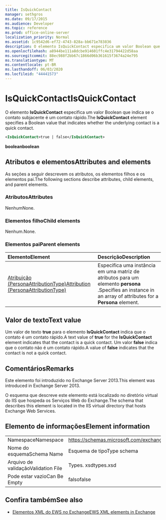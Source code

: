 ```yaml
---
title: IsQuickContact
manager: sethgros
ms.date: 09/17/2015
ms.audience: Developer
ms.topic: reference
ms.prod: office-online-server
localization_priority: Normal
ms.assetid: 1c9542d6-ef72-4743-828a-bb671e783836
description: O elemento IsQuickContact especifica um valor Boolean que indica se o contato subjacente é um contato rápido.
ms.openlocfilehash: a8944be111a8dcbe914601ffc4e31794422d58aa
ms.sourcegitcommit: 88ec988f2bb67c1866d06b361615f3674a24e795
ms.translationtype: MT
ms.contentlocale: pt-BR
ms.lasthandoff: 06/03/2020
ms.locfileid: "44441573"
---
```

# <a name="isquickcontact"></a><span data-ttu-id="8fab1-103">IsQuickContact</span><span class="sxs-lookup"><span data-stu-id="8fab1-103">IsQuickContact</span></span>

<span data-ttu-id="8fab1-104">O elemento **IsQuickContact** especifica um valor Boolean que indica se o contato subjacente é um contato rápido.</span><span class="sxs-lookup"><span data-stu-id="8fab1-104">The **IsQuickContact** element specifies a Boolean value that indicates whether the underlying contact is a quick contact.</span></span> 
  
```XML
<IsQuickContact>true | false</IsQuickContact>
```

 <span data-ttu-id="8fab1-105">**boolean**</span><span class="sxs-lookup"><span data-stu-id="8fab1-105">**boolean**</span></span>
## <a name="attributes-and-elements"></a><span data-ttu-id="8fab1-106">Atributos e elementos</span><span class="sxs-lookup"><span data-stu-id="8fab1-106">Attributes and elements</span></span>

<span data-ttu-id="8fab1-107">As seções a seguir descrevem os atributos, os elementos filhos e os elementos pai.</span><span class="sxs-lookup"><span data-stu-id="8fab1-107">The following sections describe attributes, child elements, and parent elements.</span></span>
  
### <a name="attributes"></a><span data-ttu-id="8fab1-108">Atributos</span><span class="sxs-lookup"><span data-stu-id="8fab1-108">Attributes</span></span>

<span data-ttu-id="8fab1-109">Nenhum</span><span class="sxs-lookup"><span data-stu-id="8fab1-109">None.</span></span>
  
### <a name="child-elements"></a><span data-ttu-id="8fab1-110">Elementos filho</span><span class="sxs-lookup"><span data-stu-id="8fab1-110">Child elements</span></span>

<span data-ttu-id="8fab1-111">Nenhum.</span><span class="sxs-lookup"><span data-stu-id="8fab1-111">None.</span></span>
  
### <a name="parent-elements"></a><span data-ttu-id="8fab1-112">Elementos pai</span><span class="sxs-lookup"><span data-stu-id="8fab1-112">Parent elements</span></span>

|<span data-ttu-id="8fab1-113">**Elemento**</span><span class="sxs-lookup"><span data-stu-id="8fab1-113">**Element**</span></span>|<span data-ttu-id="8fab1-114">**Descrição**</span><span class="sxs-lookup"><span data-stu-id="8fab1-114">**Description**</span></span>|
|:-----|:-----|
|[<span data-ttu-id="8fab1-115">Atribuição (PersonaAttributionType)</span><span class="sxs-lookup"><span data-stu-id="8fab1-115">Attribution (PersonaAttributionType)</span></span>](attribution-personaattributiontype.md) <br/> |<span data-ttu-id="8fab1-116">Especifica uma instância em uma matriz de atributos para um elemento **persona** .</span><span class="sxs-lookup"><span data-stu-id="8fab1-116">Specifies an instance in an array of attributes for a **Persona** element.</span></span>  <br/> |
   
## <a name="text-value"></a><span data-ttu-id="8fab1-117">Valor de texto</span><span class="sxs-lookup"><span data-stu-id="8fab1-117">Text value</span></span>

<span data-ttu-id="8fab1-118">Um valor de texto **true** para o elemento **IsQuickContact** indica que o contato é um contato rápido.</span><span class="sxs-lookup"><span data-stu-id="8fab1-118">A text value of **true** for the **IsQuickContact** element indicates that the contact is a quick contact.</span></span> <span data-ttu-id="8fab1-119">Um valor **false** indica que o contato não é um contato rápido.</span><span class="sxs-lookup"><span data-stu-id="8fab1-119">A value of **false** indicates that the contact is not a quick contact.</span></span> 
  
## <a name="remarks"></a><span data-ttu-id="8fab1-120">Comentários</span><span class="sxs-lookup"><span data-stu-id="8fab1-120">Remarks</span></span>

<span data-ttu-id="8fab1-121">Este elemento foi introduzido no Exchange Server 2013.</span><span class="sxs-lookup"><span data-stu-id="8fab1-121">This element was introduced in Exchange Server 2013.</span></span>
  
<span data-ttu-id="8fab1-122">O esquema que descreve este elemento está localizado no diretório virtual do IIS que hospeda os Serviços Web do Exchange.</span><span class="sxs-lookup"><span data-stu-id="8fab1-122">The schema that describes this element is located in the IIS virtual directory that hosts Exchange Web Services.</span></span>
  
## <a name="element-information"></a><span data-ttu-id="8fab1-123">Elemento de informações</span><span class="sxs-lookup"><span data-stu-id="8fab1-123">Element information</span></span>

|||
|:-----|:-----|
|<span data-ttu-id="8fab1-124">Namespace</span><span class="sxs-lookup"><span data-stu-id="8fab1-124">Namespace</span></span>  <br/> |https://schemas.microsoft.com/exchange/services/2006/types  <br/> |
|<span data-ttu-id="8fab1-125">Nome do esquema</span><span class="sxs-lookup"><span data-stu-id="8fab1-125">Schema Name</span></span>  <br/> |<span data-ttu-id="8fab1-126">Esquema de tipo</span><span class="sxs-lookup"><span data-stu-id="8fab1-126">Type schema</span></span>  <br/> |
|<span data-ttu-id="8fab1-127">Arquivo de validação</span><span class="sxs-lookup"><span data-stu-id="8fab1-127">Validation File</span></span>  <br/> |<span data-ttu-id="8fab1-128">Types. xsd</span><span class="sxs-lookup"><span data-stu-id="8fab1-128">types.xsd</span></span>  <br/> |
|<span data-ttu-id="8fab1-129">Pode estar vazio</span><span class="sxs-lookup"><span data-stu-id="8fab1-129">Can Be Empty</span></span>  <br/> |<span data-ttu-id="8fab1-130">falso</span><span class="sxs-lookup"><span data-stu-id="8fab1-130">false</span></span>  <br/> |
   
## <a name="see-also"></a><span data-ttu-id="8fab1-131">Confira também</span><span class="sxs-lookup"><span data-stu-id="8fab1-131">See also</span></span>



- [<span data-ttu-id="8fab1-132">Elementos XML do EWS no Exchange</span><span class="sxs-lookup"><span data-stu-id="8fab1-132">EWS XML elements in Exchange</span></span>](ews-xml-elements-in-exchange.md)

